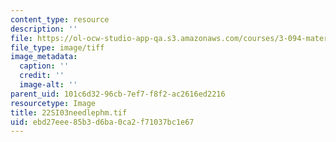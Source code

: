```yaml
---
content_type: resource
description: ''
file: https://ol-ocw-studio-app-qa.s3.amazonaws.com/courses/3-094-materials-in-human-experience-spring-2004/ebd27eee85b3d6ba0ca2f71037bc1e67_22SI03needlephm.tif
file_type: image/tiff
image_metadata:
  caption: ''
  credit: ''
  image-alt: ''
parent_uid: 101c6d32-96cb-7ef7-f8f2-ac2616ed2216
resourcetype: Image
title: 22SI03needlephm.tif
uid: ebd27eee-85b3-d6ba-0ca2-f71037bc1e67
---
```

